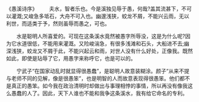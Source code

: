 《愚溪诗序》
　　夫水，智者乐也。今是溪独见辱于愚，何哉?盖其流甚下，不可以灌溉;又峻急多坻石，大舟不可入也。幽邃浅狭，蛟龙不屑，不能兴云雨，无以利世，而适类于予，然则虽辱而愚之，可也。

　　水是聪明人所喜爱的。可现在这条溪水竟然被愚字所辱没，这是为什么呢?因为它水道很低，不能用来灌溉。又险峻湍急，有很多浅滩和石头，大船进不去;幽深浅狭，蛟龙又不屑于此，不能兴起云和雨，对世人没有什么好处，正像我。既然如此，即使是玷辱了它，用愚字来称呼它，也是可以的。

　　宁武子“在国家动乱时就显得很愚蠢”，是聪明人故意装糊涂。颜子“从来不提与老师不同的见解，像是很愚笨”，也是明智的人而故意表现得很愚笨。他们都不是真正的愚笨。如今我在政治清明时却做出与事理相悖的事情，所以再没有像我这么愚蠢的人了。因此，天下人谁也不能和我争这条溪水，我有给它命名的专利。
